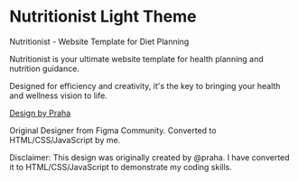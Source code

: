 # Nutritionist Light Theme
Nutritionist - Website Template for Diet Planning   

Nutritionist is your ultimate website template for health planning and nutrition guidance. 

Designed for efficiency and creativity, it's the key to bringing your health and wellness vision to life.

[Design by Praha](https://www.figma.com/@praha)

Original Designer from Figma Community. Converted to HTML/CSS/JavaScript by me.

Disclaimer: This design was originally created by @praha. I have converted it to HTML/CSS/JavaScript to demonstrate my coding skills.
